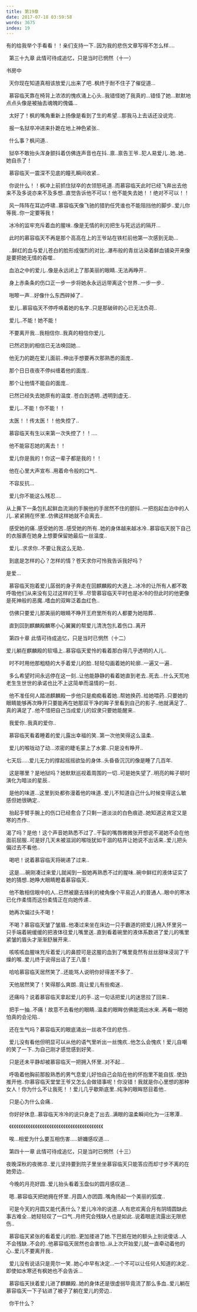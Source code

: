 ```yaml
---
title: 第19章
date: 2017-07-18 03:59:58
words: 3675
index: 19
---
```

<!-- deleteAbove -->


有的给我举个手看看！！亲们支持一下..因为我的悲伤文章写得不怎么样....

  第三十九章 此情可待成追忆，只是当时已惘然（十一）



书房中





  天你现在知道真相该放爱儿出来了吧..枫终于耐不住子了催促道...





  慕容临天靠在椅背上浓浓的愧疚涌上心头..我错怪她了我真的...错怪了她...默默地点点头像是被抽去魂魄的傀儡...





  太好了！枫的嘴角重新上扬像是看到了生的希望...那我马上去话还没说完..





  报一名狱卒冲进来扑跪在地上神色紧张..





  什么事？枫问道..





  狱卒不敢抬头浑身颤抖着仿佛连声音也在抖..禀..禀告王爷..犯人易爱儿..她..她..她自杀了！





  慕容临天一震深不见底的瞳孔瞬间收紧..





  你说什么！！枫冲上前抓住狱卒的衣领怒吼道..而慕容临天此时已经飞奔出去他来不及多说亦来不及多想..直觉告诉他不可以！他不能失去她！！绝对不可以！！





  风一阵阵在耳边呼啸..慕容临天像飞驰的猎豹任凭谁也不能阻挡他的脚步..爱儿你等我..你一定要等我！





  冰冷的监牢充斥着血的腥味..像是无情的利刃把生与死远远的隔开...





  此时的慕容临天不再是那个高高在上的王爷站在铁栏前他第一次感到无助...





  ..鲜红的血与爱儿苍白的脸形成强烈的对比..瀑布般的青丝沾染着鲜血铺染开来像是要把她无情的吞噬..





  血泊之中的爱儿..像是永远闭上了那美丽的眼睛..无法再睁开..





  身上赤条条的伤口正一步一步将她永永远远带离这个世界..一步一步..





  啪嚓一声...好像什么东西碎掉了..





  爱儿..慕容临天不停呼唤着她的名字..只是那破碎的心已无法负荷..





  爱儿..不能！她不能！





  不要离开我...我相信你..我真的相信你爱儿.





  已然迟到的相信已无法唤回她...





  他无力的跪在爱儿面前..伸出手想要再次那熟悉的面庞..





  那个日日夜夜不停纠缠着他的面庞..





  那个让他情不能自的面庞..





  已然已经失去她原有的温度..苍白到透明..透明到虚无..





  爱儿...不能！你不能！！





  太医！！传太医！！他失控了..





  慕容临天有生以来第一次失控了！！....





  他不能容忍她的离去！！





  爱儿你是我的！你这一辈子都是我的！！





  他在心里大声宣布..用着命令般的口气..





  不容反抗...





  爱儿你不能这么残忍....









从上撕下一条包扎起鲜血流淌的手腕他的手居然不住的颤抖..一把抱起血泊中的人儿..紧紧拥在怀里..仿佛这样她就不会离去..





  感受她的痛..感受她的苦..感受她的所有..她的身体越来越冰冷..慕容临天脱下自己的衣服裹在她身上想要保留她最后一丝温度..





  爱儿..求求你..不要让我这么无助..





  到底是怎样的心？怎样的情？苍天求你可怜我告诉我好吗？



是爱...





  慕容临天抱着爱儿孱弱的身子奔走在回麒麟殿的大道上..冰冷的让所有人都不敢呼吸他们从来没有见过这样的王爷..尽管慕容临天平时也是冰冷的但此时的他更像是死神般的恶魔..嗜血的双眸泛着血红色..





  仿佛只要爱儿那美丽的眼睛不睁开王府里所有的人都要为她陪葬..





  直到回到麒麟殿麟寒小心翼翼的帮爱儿清洗包扎着伤口..离开





















  第四十章 此情可待成追忆，只是当时已惘然（十二）



爱儿躺在麒麟殿的软塌上..慕容临天爱怜的看着那白得几乎透明的人儿..





  时不时用他那粗糙的大手着爱儿的脸..轻轻勾画着她的轮廓..一遍又一遍..





  多么希望时间永远停在这一刻..让他能静静的看着她直到老去..死去...什么天荒地老生生世世的承诺也比不上这简单而温情的一刻..





  他不准任何人踏进麒麟殿一步他只是痴痴看着她..帮她换药..给她喂药..只要她的眼睛能够再次睁开只要能再在她那双干净的眸子里看到自己的影子..他就满足了..真的满足了..他不惜把自己当成爱儿的奴隶只要她能醒来..





  我爱你..我真的爱你..





  慕容临天看着睡着的爱儿露出幸福的笑..第一次他笑得这么温柔..





  爱儿的喉咙动了动...浓密的睫毛蒙上了水雾..只是没有睁开..









七天后.....爱儿无力的撑起摇摇欲坠的身体..头昏昏沉沉的像是睡了几百年.





  这是哪里？是地狱吗？她默默巡视着周围的一切..可是她失望了..明亮的眸子顿时演化为暗淡的星辰..





  是他的味道...这里到处都弥漫着他的味道..爱儿不知道自己什么时候变得这么敏感但她很确定..





  抬起手臂手腕上的伤口已经愈合了只剩一道淡淡的白色痕迹..她知道这肯定又是寒的杰作..









渴了吗？是他！这个声音她熟悉不过了..干裂的嘴唇微微张开想说不渴她不会在他面前屈服..可是好几天未被滋润的喉咙犹如干涸的枯井让她说不出话来..爱儿把头偏过去不看他..





  喝吧！说着慕容临天将碗递了过来..





  这是....碗刚凑过来爱儿就闻到一股她再熟悉不过的腥味..碗中鲜红的液体证实了她的猜想..她睁大眼睛瞪着慕容临天..





  他不敢相信眼中的人..已然被磨去锋利的棱角像个平易近人的普通人..眼中的寒冰已化作柔情而这份柔情正在向她传递..





  她再次偏过头不喝！





  不喝？慕容临天皱了皱眉..他凑过来坐在床边一只手霸道的把爱儿拥入怀里另一只手端着碗缓缓的把液体往爱儿嘴里送..直到看着碗里的液体系数进了爱儿的嘴里紧皱的眉头才渐渐舒展开来..





  咳咳咳血腥味充斥着爱儿的鼻腔可是这腥的血到了嘴里竟然有丝丝甜味浸润了干燥的喉..爱儿终于说得出话了王八蛋！





  哈哈慕容临天居然笑了..还能骂人说明你好得差不多了..





  天他居然笑了！笑得那么爽朗..竟让爱儿有些痴迷..





  还痛吗？说着慕容临天拿起爱儿的手..这一句话把爱儿的迷思拉了回来..





  把手一抽..不痛！故意不去看他的眼睛..温柔的眼眸仿佛能滴出水来..再看一眼她怕真的会沦陷..





  还在生气吗？慕容临天的眼底涌出一丝收不住的悲伤..





  爱儿没有看他但明显可以从他的语气里听出一丝愧疚..他怎么会愧疚！爱儿自嘲的笑了一下..为自己刚才感觉感到好笑..





  只是还未平静却被慕容临天一把拥入怀里..对不起...





  呼吸着他胸前那股熟悉的男气息爱儿好怕自己会陷在他的怀抱里不能自拔..使劲推开他..你慕容临天堂堂王爷又怎么会做错事呢！你没错！我就是你心里想的那种女人！你为什么不让我死！！爱儿几乎歇斯底里..纯净的眼眸怒目着他..





  只是心为什么会痛..





  你好好休息..慕容临天冷冷的说只身走了出去..满眼的温柔瞬间化为一汪寒潭..





  《《《《《《《《《《《《《《《《《《《《《《《《《《《《《《《《《《《《《《《《





  唉...相爱为什么要互相伤害.....妍嬭感叹道....

  第四十一章 此情可待成追忆，只是当时已惘然（十三）



夜晚深秋的夜微凉..爱儿坚持要到院子里坐坐慕容临天只能答应而却寸步不离的在她旁边..





  今晚的月亮好圆..爱儿抬头看着玉盘似的圆月感叹道...





  嗯..慕容临天把她拥在怀里..月圆人亦团圆..嘴角扬起一个美丽的弧度..





  可是今天的月圆又能代表什么？爱儿冷冷的说道..人有悲欢离合月有阴晴圆缺此事古难全...她轻轻叹了一口气..月终究会残缺人也是如此..说着眼底流露出无限悲伤..





  慕容临天紧张的看着爱儿的脸..更加搂进了她.下巴抵在她的额头上别说傻话..人不会残缺..不会的..他慕容临天居然也会害怕..从上次开始爱儿就一直牵动着他的心..爱儿不要离开我..





  爱儿没有说话只是莞尔一笑..她心中早有决定...一个不可以让任何人知道的决定..即使如水寒还有枫她也不会告诉...





  慕容临天扶着爱儿进了麒麟殿..她的身体还是很虚弱毕竟流了那么多血..爱儿躺在慕容临天一下子钻进了被子了躺在爱儿的旁边..





  你干什么？

　
